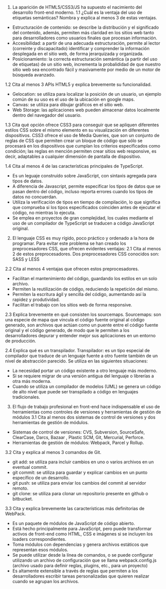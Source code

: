 1. La aparición de HTML5/CSS3/JS ha supuesto el nacimiento del desarrollo front-end moderno.
1.1 ¿Cuál es la ventaja del uso de etiquetas semánticas? Nombra y explica al menos 3 de estas ventajas.
* Estructuración de contenido: se describe la distribución y el significado del contenido, además, permiten más claridad en los sitios web tanto para desarrolladores como usuarios finales que procesan información.
* Accesibilidad: a partir de una adecuada estructuración, permite al lector (correinte y discapacitado) identificar y comprender la información desplegada en el sitio web, de forma jerarquizada y organizada.
* Posicionamiento: la correcta estructuración semántica (a partir del uso de etiquetas) de un sitio web, incrementa la probalididad de que nuestro sitio web sea encontrado fácil y masivamente por medio de un motor de búsqueda avanzado.

1.2 Cita al menos 3 APIs HTML5 y explica brevemente su funcionalidad.
* Gelocation: se utiliza para localizar la posición de un usuario, un ejemplo común de su uso es el uso de la ubicación en google maps.
* Canvas: se utiliza para dibujar gráficos en el sitio web.
* Web Storage: las aplicaciones web pueden almacenar datos localmente dentro del navegador del usuario.

1.3 Cita qué opción ofrece CSS3 para conseguir que se apliquen diferentes estilos CSS sobre el mismo elemento en su visualización en diferentes dispositivos.
CSS3 ofrece el uso de Media Queries, que son un conjunto de reglas de CSS que permiten crear un bloque de código que sólo se procesará en los dispositivos que cumplan los criterios especificados como condición; las reglas en mención permiten crear sitios web responsive, es decir, adaptables a cualquier dimensión de pantalla de dispositivo.

1.4 Cita al menos 4 de las características principales de TypeScript.
* Es un leguaje construído sobre JavaScript, con sintaxis agregada para tipos de datos.
* A diferencia de Javascript, permite especificar los tipos de datos que se pasan dentro del código, incluso reporta errores cuando los tipos de datos no concuerdan.
* Utiliza la verificación de tipos en tiempo de compilación, lo que significa que comprueba si los tipos especificados coinciden antes de ejecutar el código, no mientras lo ejecuta.
* Se emplea en proyectos de gran complejidad, los cuales mediante el uso de un compilador de TypeScript se traducen a código JavaScript original.


2. El lenguaje CSS es muy rígido, poco práctico y ordenado a la hora de programar. Para evitar este problema se han creado los preprocesadores CSS, que ofrecen evidentes ventajas:
2.1 Cita al menos 2 de estos preprocesadores.
Dos preprocesadores CSS conocidos son: SASS y LESS

2.2 Cita al menos 4 ventajas que ofrecen estos preprocesadores.
* Facilitan el mantenimiento del código, guardando los estilos en un solo archivo.
* Permiten la reutilización de código, reduciendo la repetición del mismo.
* Permiten la escritura ágil y sencilla del código, aumentando así la rapidez y produtividad.
* Facilitan el trabajo con los sitios web de forma responsive.

2.3 Explica brevemente en qué consisten los sourcemaps.
Sourcemaps: son una especie de mapa que vincula el código fuente original al código generado, son archivos que actúan como un puente entre el código fuente original y el código generado, de modo que le permiten a los desarrolladores depurar y entender mejor sus aplicaciones en un entorno de producción.

2.4 Explica qué es un transpilador.
Transpilador: es un tipo especial de compilador que traduce de un lenguaje fuente a otro fuente también de un nivel de abstracción parecido.
Se utiliza en las siguientes situaciones:
* La necesidad portar un código existente a otro lenguaje más moderno.
* Si se requiere migrar de una versión antigua del lenguaje o librerías a otra más moderna.
* Cuando se utiliza un compilador de modelos (UML) se genera un código de alto nivel que puede ser transpilado a código en lenguajes tradicionales.


3. El flujo de trabajo profesional en front-end hace indispensable el uso de herramientas como controles de versiones y herramientas de gestión de módulos
3.1 Cita al menos dos sistemas de control de versiones y dos herramientas de gestión de módulos.
* Sistemas de control de versiones: CVS, Subversion, SourceSafe, ClearCase, Darcs, Bazaar , Plastic SCM, Git, Mercurial, Perforce.
* Herramientas de gestión de módulos: Webpack, Parcel y Rollup.

3.2 Cita y explica al menos 3 comandos de Git.
* git add: se utiliza para incluir cambios en uno o varios archivos en un eventual commit.
* git commit: se utiliza para guardar y explicar cambios en un punto específico de un desarrollo.
* git push: se utiliza para enviar los cambios del commit al servidor remoto.
* git clone: se utiliza para clonar un repositorio presente en github o bitbucket.

3.3 Cita y explica brevemente las características más definitorias de WebPack.
* Es un paquete de módulos de JavaScript de código abierto.
* Está hecho principalmente para JavaScript, pero puede transformar activos de front-end como HTML, CSS e imágenes si se incluyen los loaders correspondientes.
* Toma módulos con dependencias y genera archivos estáticos que representan esos módulos.
* Se puede utilizar desde la línea de comandos, o se puede configurar utilizando un archivo de configuración que se llama webpack.config.js (archivo usado para  definir reglas, plugins, etc., para un proyecto)
* Es altamente extensible a través de reglas que permiten a los desarrolladores escribir tareas personalizadas que quieren realizar cuando se agrupan los archivos.
